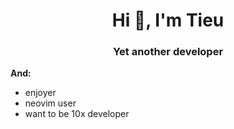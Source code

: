 

<h1 align="center">Hi 👋, I'm Tieu</h1>
<h3 align="center">Yet another developer</h3>

**And:**
- enjoyer
- neovim user
- want to be 10x developer
